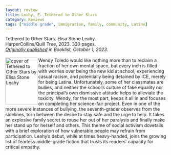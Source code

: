 ```yaml
---
layout: review
title: Leahy, E. Tethered to Other Stars
category: Reviews
tags: ["middle grade", immigration, family, community, Latinx]
---
```

<span class="title">Tethered to Other Stars.</span> Elisa Stone Leahy.<br>
<span class="publisher">HarperCollins/Quill Tree, 2023. 320 pages.</span><br>
<span style="font-size:14px;"><em><a href="https://www.booklistonline.com/Tethered-to-Other-Stars/pid=9781585" target="_blank" alt="Review of Tethered to Other Stars on Booklist website">Originally published</a> in <em>Booklist</em>, October 1, 2023.</em></span><br><br>
<span class="book1"><img align="left" src="https://www.harpercollins.com/cdn/shop/files/9780063255487.jpg" width="100" height="147" alt="cover of Tethered to Other Stars by Elisa Stone Leahy"></span>Wendy Toledo would like nothing more than to reclaim a fraction of her own mental space, but every inch is filled with worries over being the new kid at school, experiencing casual racism, and potentially being detained by ICE, merely for being Latina. Unfortunately, some of her classmates are bullies, and neither the school’s culture of fake equality nor the principal’s own dismissive attitude helps to alleviate the toxicity. Wendy, for the most part, keeps it all in and focuses on completing her science-fair project. Even in one of the more severe instances of bullying, the seventh-grader observes from the sidelines, torn between the desire to stay safe and the urge to help. It takes an explosive family secret to rouse her out of her paralysis and finally make her stand up for herself and others. This theme of social activism dovetails with a brief exploration of how vulnerable people may refrain from participation. Leahy’s debut, while at times heavy-handed, joins the growing list of fearless middle-grade fiction that trusts its readers’ capacity for critical empathy.
